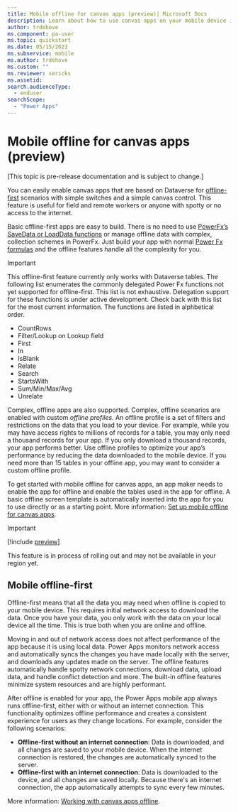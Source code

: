 ```yaml
---
title: Mobile offline for canvas apps (preview)| Microsoft Docs
description: Learn about how to use canvas apps on your mobile device in offline mode.
author: trdehove
ms.component: pa-user
ms.topic: quickstart
ms.date: 05/15/2023
ms.subservice: mobile
ms.author: trdehove
ms.custom: ""
ms.reviewer: sericks
ms.assetid: 
search.audienceType: 
  - enduser
searchScope:
  - "Power Apps"
---
```


# Mobile offline for canvas apps (preview)

[This topic is pre-release documentation and is subject to change.]

You can easily enable canvas apps that are based on Dataverse for [offline-first](#mobile-offline-first) scenarios with simple switches and a simple canvas control. This feature is useful for field and remote workers or anyone with spotty or no access to the internet. 

Basic offline-first apps are easy to build. There is no need to use [PowerFx’s SaveData or LoadData functions](/power-platform/power-fx/reference/function-savedata-loaddata) or manage offline data with complex, collection schemes in PowerFx. Just build your app with normal [Power Fx formulas](/power-platform/power-fx/formula-reference) and the offline features handle all the complexity for you. 

> [!Important]
> This offline-first feature currently only works with Dataverse tables. The following list enumerates the commonly delegated Power Fx functions not yet supported for offline-first.  This list is not exhaustive. Delegation support for these functions is under active development.  Check back with this list for the most current information. The functions are listed in alphbetical order.
> * CountRows 
> * Filter/Lookup on Lookup field 
> * First 
> * In 
> * IsBlank 
> * Relate 
> * Search 
> * StartsWith 
> * Sum/Min/Max/Avg 
> * Unrelate

Complex, offline apps are also supported. Complex, offline scenarios are enabled with custom *offline profiles*. An offline profile is a set of filters and restrictions on the data that you load to your device. For example, while you may have access rights to millions of records for a table, you may only need a thousand records for your app. If you only download a thousand records, your app performs better. Use offline profiles to optimize your app’s performance by reducing the data downloaded to the mobile device. If you need more than 15 tables in your offline app, you may want to consider a custom offline profile. 

To get started with mobile offline for canvas apps, an app maker needs to enable the app for offline and enable the tables used in the app for offline. A basic offline screen template is automatically inserted into the app for you to use directly or as a starting point. More information: [Set up mobile offline for canvas apps](canvas-mobile-offline-setup.md).

> [!Important]
> [!include [preview](../includes/cc-preview-features-definition.md)]
>
> This feature is in process of rolling out and may not be available in your region yet.


## Mobile offline-first

Offline-first means that all the data you may need when offline is copied to your mobile device. This requires initial network access to download the data. Once you have your data, you only work with the data on your local device all the time. This is true both when you are online and offline.  

Moving in and out of network access does not affect performance of the app because it is using local data. Power Apps monitors network access and automatically syncs the changes you have made locally with the server, and downloads any updates made on the server. The offline features automatically handle spotty network connections, download data, upload data, and handle conflict detection and more. The built-in offline features minimize system resources and are highly performant. 

After offline is enabled for your app, the Power Apps mobile app always runs offline-first, either with or without an internet connection. This functionality optimizes offline performance and creates a consistent experience for users as they change locations. For example, consider the following scenarios:    

- **Offline-first without an internet connection**: Data is downloaded, and all changes are saved to your mobile device. When the internet connection is restored, the changes are automatically synced to the server.
- **Offline-first with an internet connection**: Data is downloaded to the device, and all changes are saved locally. Because there's an internet connection, the app automatically attempts to sync every few minutes.

More information: [Working with canvas apps offline](canvas-mobile-offline-working.md).
